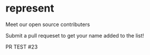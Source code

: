 # represent

Meet our open source contributers

Submit a pull requeset to get your name added to the list!

PR TEST #23
